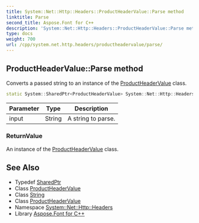 ```yaml
---
title: System::Net::Http::Headers::ProductHeaderValue::Parse method
linktitle: Parse
second_title: Aspose.Font for C++
description: 'System::Net::Http::Headers::ProductHeaderValue::Parse method. Converts a passed string to an instance of the ProductHeaderValue class in C++.'
type: docs
weight: 700
url: /cpp/system.net.http.headers/productheadervalue/parse/
---
```

## ProductHeaderValue::Parse method


Converts a passed string to an instance of the [ProductHeaderValue](../) class.

```cpp
static System::SharedPtr<ProductHeaderValue> System::Net::Http::Headers::ProductHeaderValue::Parse(String input)
```


| Parameter | Type | Description |
| --- | --- | --- |
| input | String | A string to parse. |

### ReturnValue

An instance of the [ProductHeaderValue](../) class.

## See Also

* Typedef [SharedPtr](../../../system/sharedptr/)
* Class [ProductHeaderValue](../)
* Class [String](../../../system/string/)
* Class [ProductHeaderValue](../)
* Namespace [System::Net::Http::Headers](../../)
* Library [Aspose.Font for C++](../../../)

